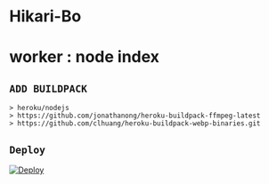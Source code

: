 # Hikari-Bo

# worker : node index

## `ADD BUILDPACK`

```
> heroku/nodejs
> https://github.com/jonathanong/heroku-buildpack-ffmpeg-latest
> https://github.com/clhuang/heroku-buildpack-webp-binaries.git
```

## `Deploy`
[![Deploy](https://www.herokucdn.com/deploy/button.svg)](https://heroku.com/deploy?template=https://github.com/LORD-Zenix/Hikari-Bo/)
